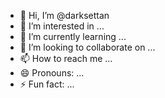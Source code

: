 - 👋 Hi, I’m @darksettan
- 👀 I’m interested in ...
- 🌱 I’m currently learning ...
- 💞️ I’m looking to collaborate on ...
- 📫 How to reach me ...
- 😄 Pronouns: ...
- ⚡ Fun fact: ...

<!---
darksettan/darksettan is a ✨ special ✨ repository because its `README.md` (this file) appears on your GitHub profile.
You can click the Preview link to take a look at your changes.
--->
